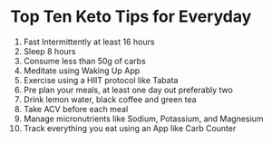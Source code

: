 # Top Ten Keto Tips for Everyday

1. Fast Intermittently at least 16 hours
2. Sleep 8 hours
3. Consume less than 50g of carbs
4. Meditate using Waking Up App
5. Exercise using a HIIT protocol like Tabata
6. Pre plan your meals, at least one day out preferably two
7. Drink lemon water, black coffee and green tea
8. Take ACV before each meal 
9. Manage micronutrients like Sodium, Potassium, and Magnesium
10. Track everything you eat using an App like Carb Counter

